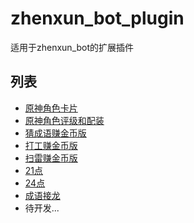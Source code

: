 # zhenxun_bot_plugin
适用于zhenxun_bot的扩展插件

## 列表
- [原神角色卡片](https://github.com/CRAZYShimakaze/zhenxun_extensive_plugin/tree/main/genshin_role_card)
- [原神角色评级和配装](https://github.com/CRAZYShimakaze/zhenxun_plugin/tree/main/genshin_equip_recommand)
- [猜成语赚金币版](https://github.com/CRAZYShimakaze/zhenxun_extensive_plugin/tree/main/guess_riddle)
- [打工赚金币版](https://github.com/CRAZYShimakaze/zhenxun_extensive_plugin/tree/main/work)
- [扫雷赚金币版](https://github.com/CRAZYShimakaze/zhenxun_extensive_plugin/tree/main/minesweeper)
- [21点](https://github.com/CRAZYShimakaze/zhenxun_extensive_plugin/tree/main/21_point)
- [24点](https://github.com/CRAZYShimakaze/zhenxun_extensive_plugin/tree/main/24_point)
- [成语接龙](https://github.com/CRAZYShimakaze/zhenxun_extensive_plugin/tree/main/idiom_salon)
- 待开发...
